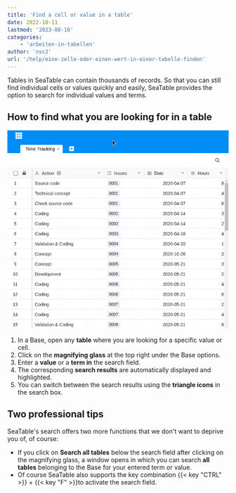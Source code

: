```yaml
---
title: 'Find a cell or value in a table'
date: 2022-10-11
lastmod: '2023-08-16'
categories:
    - 'arbeiten-in-tabellen'
author: 'nsc2'
url: '/help/eine-zelle-oder-einen-wert-in-einer-tabelle-finden'
---
```


Tables in SeaTable can contain thousands of records. So that you can still find individual cells or values quickly and easily, SeaTable provides the option to search for individual values and terms.

## How to find what you are looking for in a table

![Find a cell or value in a table](images/Finding-a-cell-or-value-in-a-table-in-SeTable.gif)

1. In a Base, open any **table** where you are looking for a specific value or cell.
2. Click on the **magnifying glass** at the top right under the Base options.
3. Enter a **value** or a **term in** the search field.
4. The corresponding **search results** are automatically displayed and highlighted.
5. You can switch between the search results using the **triangle icons** in the search box.

## Two professional tips

SeaTable's search offers two more functions that we don't want to deprive you of, of course:

- If you click on **Search all tables** below the search field after clicking on the magnifying glass, a window opens in which you can search **all** **tables** belonging to the Base for your entered term or value.
- Of course SeaTable also supports the key combination {{< key "CTRL" >}} + {{< key "F" >}}to activate the search field.
